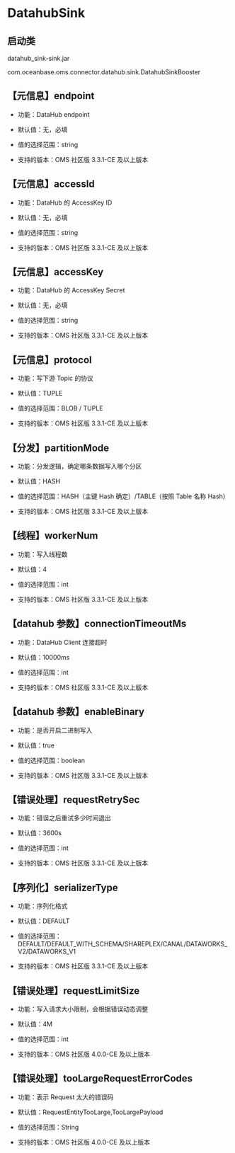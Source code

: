 # DatahubSink

## 启动类

datahub_sink-sink.jar

com.oceanbase.oms.connector.datahub.sink.DatahubSinkBooster

## 【元信息】endpoint

* 功能：DataHub endpoint

* 默认值：无，必填

* 值的选择范围：string

* 支持的版本：OMS 社区版 3.3.1-CE 及以上版本

## 【元信息】accessId

* 功能：DataHub 的 AccessKey ID

* 默认值：无，必填

* 值的选择范围：string

* 支持的版本：OMS 社区版 3.3.1-CE 及以上版本

## 【元信息】accessKey

* 功能：DataHub 的 AccessKey Secret

* 默认值：无，必填

* 值的选择范围：string

* 支持的版本：OMS 社区版 3.3.1-CE 及以上版本

## 【元信息】protocol

* 功能：写下游 Topic 的协议

* 默认值：TUPLE

* 值的选择范围：BLOB / TUPLE

* 支持的版本：OMS 社区版 3.3.1-CE 及以上版本

## 【分发】partitionMode

* 功能：分发逻辑，确定哪条数据写入哪个分区

* 默认值：HASH

* 值的选择范围：HASH（主键 Hash 确定）/TABLE（按照 Table 名称 Hash）

* 支持的版本：OMS 社区版 3.3.1-CE 及以上版本

## 【线程】workerNum

* 功能：写入线程数

* 默认值：4

* 值的选择范围：int

* 支持的版本：OMS 社区版 3.3.1-CE 及以上版本

## 【datahub 参数】connectionTimeoutMs

* 功能：DataHub Client 连接超时

* 默认值：10000ms

* 值的选择范围：int

* 支持的版本：OMS 社区版 3.3.1-CE 及以上版本

## 【datahub 参数】enableBinary

* 功能：是否开启二进制写入

* 默认值：true

* 值的选择范围：boolean

* 支持的版本：OMS 社区版 3.3.1-CE 及以上版本

## 【错误处理】requestRetrySec

* 功能：错误之后重试多少时间退出

* 默认值：3600s

* 值的选择范围：int

* 支持的版本：OMS 社区版 3.3.1-CE 及以上版本

## 【序列化】serializerType

* 功能：序列化格式

* 默认值：DEFAULT

* 值的选择范围：DEFAULT/DEFAULT_WITH_SCHEMA/SHAREPLEX/CANAL/DATAWORKS_V2/DATAWORKS_V1

* 支持的版本：OMS 社区版 3.3.1-CE 及以上版本

## 【错误处理】requestLimitSize

* 功能：写入请求大小限制，会根据错误动态调整

* 默认值：4M

* 值的选择范围：int

* 支持的版本：OMS 社区版 4.0.0-CE 及以上版本

## 【错误处理】tooLargeRequestErrorCodes

* 功能：表示 Request 太大的错误码

* 默认值：RequestEntityTooLarge,TooLargePayload

* 值的选择范围：String

* 支持的版本：OMS 社区版 4.0.0-CE 及以上版本
